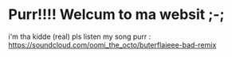# Purr!!!! Welcum to ma websit ;-; 
i'm tha kidde (real) pls listen my song purr : https://soundcloud.com/oomi_the_octo/buterflaieee-bad-remix 
